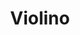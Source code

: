 ---
layout: post-portfolio
title: Violino
categories: portfolio
tags: violino
lang: it
lang-ref: violino-amati-portfolio
permalink: /it/:categories/:year/:title_:year:output_ext
image: 03.jpg
---